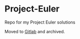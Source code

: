 # Project-Euler
Repo for my Project Euler solutions

Moved to [Gitlab](https://gitlab.com/coding-challenges4043232/Project-Euler) and archived.

